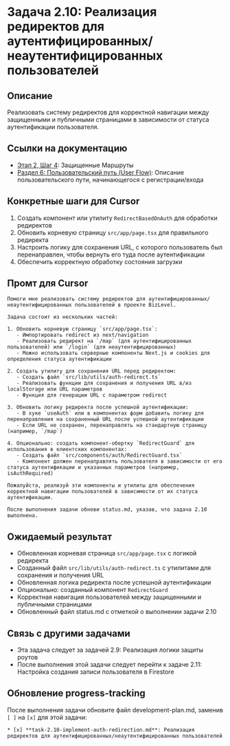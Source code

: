 # Задача 2.10: Реализация редиректов для аутентифицированных/неаутентифицированных пользователей

## Описание
Реализовать систему редиректов для корректной навигации между защищенными и публичными страницами в зависимости от статуса аутентификации пользователя.

## Ссылки на документацию
- [Этап 2, Шаг 4](../BizLevel-%20План%20Реализации%20Проекта.%2031.03.rtf): Защищенные Маршруты
- [Раздел 6: Пользовательский путь (User Flow)](../Данные%20по%20МВП,%2025.04.pdf): Описание пользовательского пути, начинающегося с регистрации/входа

## Конкретные шаги для Cursor
1. Создать компонент или утилиту `RedirectBasedOnAuth` для обработки редиректов
2. Обновить корневую страницу `src/app/page.tsx` для правильного редиректа
3. Настроить логику для сохранения URL, с которого пользователь был перенаправлен, чтобы вернуть его туда после аутентификации
4. Обеспечить корректную обработку состояния загрузки

## Промт для Cursor
```
Помоги мне реализовать систему редиректов для аутентифицированных/неаутентифицированных пользователей в проекте BizLevel.

Задача состоит из нескольких частей:

1. Обновить корневую страницу `src/app/page.tsx`:
   - Импортировать redirect из next/navigation
   - Реализовать редирект на `/map` (для аутентифицированных пользователей) или `/login` (для неаутентифицированных)
   - Можно использовать серверные компоненты Next.js и cookies для определения статуса аутентификации

2. Создать утилиту для сохранения URL перед редиректом:
   - Создать файл `src/lib/utils/auth-redirect.ts`
   - Реализовать функции для сохранения и получения URL в/из localStorage или URL параметров
   - Функция для генерации URL с параметром redirect

3. Обновить логику редиректа после успешной аутентификации:
   - В хуке `useAuth` или в компонентах форм добавить логику для перенаправления на сохраненный URL после успешной аутентификации
   - Если URL не сохранен, перенаправлять на стандартную страницу (например, `/map`)

4. Опционально: создать компонент-обертку `RedirectGuard` для использования в клиентских компонентах:
   - Создать файл `src/components/auth/RedirectGuard.tsx`
   - Компонент должен перенаправлять пользователя в зависимости от его статуса аутентификации и указанных параметров (например, isAuthRequired)

Пожалуйста, реализуй эти компоненты и утилиты для обеспечения корректной навигации пользователей в зависимости от их статуса аутентификации.

После выполнения задачи обнови status.md, указав, что задача 2.10 выполнена.
```

## Ожидаемый результат
- Обновленная корневая страница `src/app/page.tsx` с логикой редиректа
- Созданный файл `src/lib/utils/auth-redirect.ts` с утилитами для сохранения и получения URL
- Обновленная логика редиректа после успешной аутентификации
- Опционально: созданный компонент `RedirectGuard`
- Корректная навигация пользователей между защищенными и публичными страницами
- Обновленный файл status.md с отметкой о выполнении задачи 2.10

## Связь с другими задачами
- Эта задача следует за задачей 2.9: Реализация логики защиты роутов
- После выполнения этой задачи следует перейти к задаче 2.11: Настройка создания записи пользователя в Firestore

## Обновление progress-tracking
После выполнения задачи обновите файл development-plan.md, заменив `[ ]` на `[x]` для этой задачи:
```
* [x] **task-2.10-implement-auth-redirection.md**: Реализация редиректов для аутентифицированных/неаутентифицированных пользователей
```
